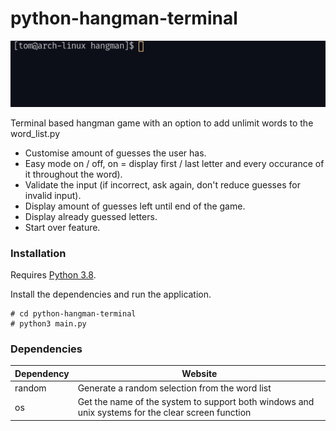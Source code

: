 # python-hangman-terminal
![screenshot of the app](hangman.gif)

Terminal based hangman game with an option to add unlimit words to the word_list.py

  - Customise amount of guesses the user has.
  - Easy mode on / off, on = display first / last letter and every occurance of it throughout the word).
  - Validate the input (if incorrect, ask again, don't reduce guesses for invalid input).
  - Display amount of guesses left until end of the game.
  - Display already guessed letters.
  - Start over feature.

### Installation

Requires [Python 3.8](https://www.python.org/).

Install the dependencies and run the application.

```
# cd python-hangman-terminal
# python3 main.py
```

### Dependencies

| Dependency | Website |
| ------ | ------ |
| random | Generate a random selection from the word list |
| os | Get the name of the system to support both windows and unix systems for the clear screen function |


